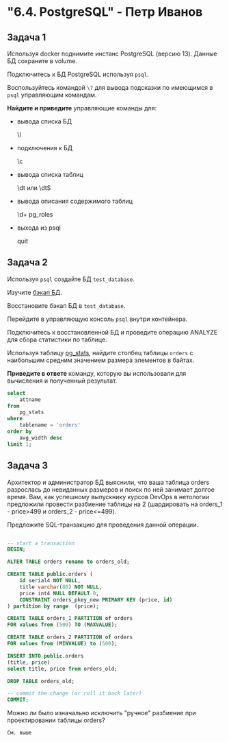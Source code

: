 <h1>"6.4. PostgreSQL" - Петр Иванов</h1>

## Задача 1

Используя docker поднимите инстанс PostgreSQL (версию 13). Данные БД сохраните в volume.

Подключитесь к БД PostgreSQL используя `psql`.

Воспользуйтесь командой `\?` для вывода подсказки по имеющимся в `psql` управляющим командам.

**Найдите и приведите** управляющие команды для:
- вывода списка БД  

	\l

- подключения к БД  

	\c

- вывода списка таблиц  

	\dt или \dtS  


- вывода описания содержимого таблиц  

	\d+ pg_roles

- выхода из psql  

	quit



## Задача 2

Используя `psql` создайте БД `test_database`.

Изучите [бэкап БД](https://github.com/netology-code/virt-homeworks/tree/master/06-db-04-postgresql/test_data).

Восстановите бэкап БД в `test_database`.

Перейдите в управляющую консоль `psql` внутри контейнера.

Подключитесь к восстановленной БД и проведите операцию ANALYZE для сбора статистики по таблице.

Используя таблицу [pg_stats](https://postgrespro.ru/docs/postgresql/12/view-pg-stats), найдите столбец таблицы `orders` 
с наибольшим средним значением размера элементов в байтах.

**Приведите в ответе** команду, которую вы использовали для вычисления и полученный результат.

~~~sql
select
	attname
from
	pg_stats
where
	tablename = 'orders'
order by
	avg_width desc
limit 1;

~~~


## Задача 3

Архитектор и администратор БД выяснили, что ваша таблица orders разрослась до невиданных размеров и
поиск по ней занимает долгое время. Вам, как успешному выпускнику курсов DevOps в нетологии предложили
провести разбиение таблицы на 2 (шардировать на orders_1 - price>499 и orders_2 - price<=499).

Предложите SQL-транзакцию для проведения данной операции.

~~~sql

-- start a transaction
BEGIN;

ALTER TABLE orders rename to orders_old; 

CREATE TABLE public.orders (
	id serial4 NOT NULL,
	title varchar(80) NOT NULL,
	price int4 NULL DEFAULT 0,
	CONSTRAINT orders_pkey_new PRIMARY KEY (price, id)
) partition by range  (price);

CREATE TABLE orders_1 PARTITION of orders
FOR values from (500) TO (MAXVALUE);

CREATE TABLE orders_2 PARTITION of orders
FOR values from (MINVALUE) to (500);

INSERT INTO public.orders
(title, price)
select title, price from orders_old;

DROP TABLE orders_old;

-- commit the change (or roll it back later)
COMMIT;

~~~

Можно ли было изначально исключить "ручное" разбиение при проектировании таблицы orders?  

	См. выше

	



